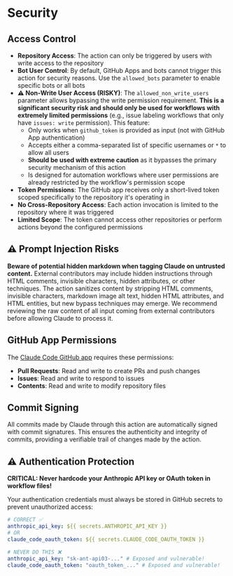 # Security

## Access Control

- **Repository Access**: The action can only be triggered by users with write access to the repository
- **Bot User Control**: By default, GitHub Apps and bots cannot trigger this action for security reasons. Use the `allowed_bots` parameter to enable specific bots or all bots
- **⚠️ Non-Write User Access (RISKY)**: The `allowed_non_write_users` parameter allows bypassing the write permission requirement. **This is a significant security risk and should only be used for workflows with extremely limited permissions** (e.g., issue labeling workflows that only have `issues: write` permission). This feature:
  - Only works when `github_token` is provided as input (not with GitHub App authentication)
  - Accepts either a comma-separated list of specific usernames or `*` to allow all users
  - **Should be used with extreme caution** as it bypasses the primary security mechanism of this action
  - Is designed for automation workflows where user permissions are already restricted by the workflow's permission scope
- **Token Permissions**: The GitHub app receives only a short-lived token scoped specifically to the repository it's operating in
- **No Cross-Repository Access**: Each action invocation is limited to the repository where it was triggered
- **Limited Scope**: The token cannot access other repositories or perform actions beyond the configured permissions

## ⚠️ Prompt Injection Risks

**Beware of potential hidden markdown when tagging Claude on untrusted content.** External contributors may include hidden instructions through HTML comments, invisible characters, hidden attributes, or other techniques. The action sanitizes content by stripping HTML comments, invisible characters, markdown image alt text, hidden HTML attributes, and HTML entities, but new bypass techniques may emerge. We recommend reviewing the raw content of all input coming from external contributors before allowing Claude to process it.

## GitHub App Permissions

The [Claude Code GitHub app](https://github.com/apps/claude) requires these permissions:

- **Pull Requests**: Read and write to create PRs and push changes
- **Issues**: Read and write to respond to issues
- **Contents**: Read and write to modify repository files

## Commit Signing

All commits made by Claude through this action are automatically signed with commit signatures. This ensures the authenticity and integrity of commits, providing a verifiable trail of changes made by the action.

## ⚠️ Authentication Protection

**CRITICAL: Never hardcode your Anthropic API key or OAuth token in workflow files!**

Your authentication credentials must always be stored in GitHub secrets to prevent unauthorized access:

```yaml
# CORRECT ✅
anthropic_api_key: ${{ secrets.ANTHROPIC_API_KEY }}
# OR
claude_code_oauth_token: ${{ secrets.CLAUDE_CODE_OAUTH_TOKEN }}

# NEVER DO THIS ❌
anthropic_api_key: "sk-ant-api03-..." # Exposed and vulnerable!
claude_code_oauth_token: "oauth_token_..." # Exposed and vulnerable!
```
